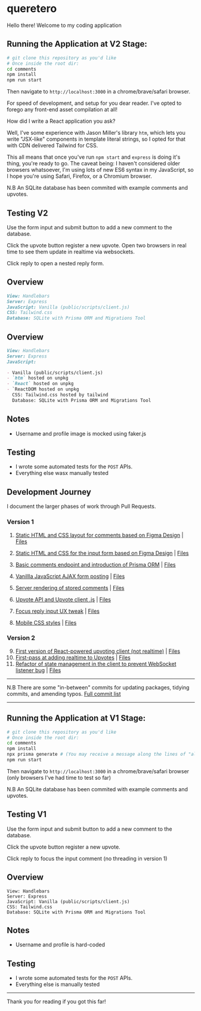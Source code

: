 # queretero

Hello there! Welcome to my coding application

## Running the Application at V2 Stage:

```sh
# git clone this repository as you'd like
# Once inside the root dir:
cd comments
npm install
npm run start
```

Then navigate to `http://localhost:3000` in a chrome/brave/safari browser.

For speed of development, and setup for you dear reader. I've opted to forego any front-end asset compilation at all!

How did I write a React application you ask?

Well, I've some experience with Jason Miller's library `htm`, which lets you write "JSX-like" components in template literal strings, so I opted for that with CDN delivered Tailwind for CSS.

This all means that once you've run `npm start` and `express` is doing it's thing, you're ready to go. The caveat being: I haven't considered older browsers whatsoever, I'm using lots of new ES6 syntax in my JavaScript, so I hope you're using Safari, Firefox, or a Chromium browser.

N.B An SQLite database has been commited with example comments and upvotes.

## Testing V2

Use the form input and submit button to add a new comment to the database.

Click the upvote button register a new upvote. Open two browsers in real time to see them update in realtime via websockets.

Click reply to open a nested reply form.

## Overview

```md
View: Handlebars
Server: Express
JavaScript: Vanilla (public/scripts/client.js)
CSS: Tailwind.css
Database: SQLite with Prisma ORM and Migrations Tool
```

## Overview

```md
View: Handlebars
Server: Express
JavaScript:

- Vanilla (public/scripts/client.js)
- `htm` hosted on unpkg
- `React` hosted on unpkg
- `ReactDOM hosted on unpkg
  CSS: Tailwind.css hosted by tailwind
  Database: SQLite with Prisma ORM and Migrations Tool
```

## Notes

- Username and profile image is mocked using faker.js

## Testing

- I wrote some automated tests for the `POST` APIs.
- Everything else wasx manually tested

## Development Journey

I document the larger phases of work through Pull Requests.

### Version 1

1. [Static HTML and CSS layout for comments based on Figma Design](https://github.com/jonsherrard/queretero/pull/1) | [Files](https://github.com/jonsherrard/queretero/pull/1/files)

2. [Static HTML and CSS for the input form based on Figma Design](https://github.com/jonsherrard/queretero/pull/2) | [Files](https://github.com/jonsherrard/queretero/pull/2/files)

3. [Basic comments endpoint and introduction of Prisma ORM](https://github.com/jonsherrard/queretero/pull/3) | [Files](https://github.com/jonsherrard/queretero/pull/3/files)

4. [Vanillla JavaScript AJAX form posting](https://github.com/jonsherrard/queretero/pull/4) | [Files](https://github.com/jonsherrard/queretero/pull/4/files)
5. [Server rendering of stored comments](https://github.com/jonsherrard/queretero/pull/5) | [Files](https://github.com/jonsherrard/queretero/pull/5/files)
6. [Upvote API and Upvote client .js](https://github.com/jonsherrard/queretero/pull/6) | [Files](https://github.com/jonsherrard/queretero/pull/6/files)
7. [Focus reply input UX tweak](https://github.com/jonsherrard/queretero/pull/7) | [Files](https://github.com/jonsherrard/queretero/pull/7/files)
8. [Mobile CSS styles](https://github.com/jonsherrard/queretero/pull/8) | [Files](https://github.com/jonsherrard/queretero/pull/8/files)

### Version 2

9. [First version of React-powered upvoting client (not realtime)](https://github.com/jonsherrard/queretero/pull/9) | [Files](https://github.com/jonsherrard/queretero/pull/9/files)
10. [First-pass at adding realtime to Upvotes](https://github.com/jonsherrard/queretero/pull/11) | [Files](https://github.com/jonsherrard/queretero/pull/11/files)
11. [Refactor of state management in the client to prevent WebSocket listener bug](https://github.com/jonsherrard/queretero/pull/11) | [Files](https://github.com/jonsherrard/queretero/pull/11)

---

N.B There are some "in-between" commits for updating packages, tidying commits, and amending typos. [Full commit list](https://github.com/jonsherrard/queretero/commits/main)

---

## Running the Application at V1 Stage:

```sh
# git clone this repository as you'd like
# Once inside the root dir:
cd comments
npm install
npx prisma generate # (You may receive a message along the lines of "already run")
npm run start
```

Then navigate to `http://localhost:3000` in a chrome/brave/safari browser (only browsers I've had time to test so far)

N.B An SQLite database has been commited with example comments and upvotes.

## Testing V1

Use the form input and submit button to add a new comment to the database.

Click the upvote button register a new upvote.

Click reply to focus the input comment (no threading in version 1)

## Overview

```
View: Handlebars
Server: Express
JavaScript: Vanilla (public/scripts/client.js)
CSS: Tailwind.css
Database: SQLite with Prisma ORM and Migrations Tool
```

## Notes

- Username and profile is hard-coded

## Testing

- I wrote some automated tests for the `POST` APIs.
- Everything else is manually tested

---

Thank you for reading if you got this far!
